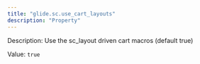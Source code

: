 ```yaml
---
title: "glide.sc.use_cart_layouts"
description: "Property"
---
```


Description: Use the sc_layout driven cart macros (default true)

Value: `true`